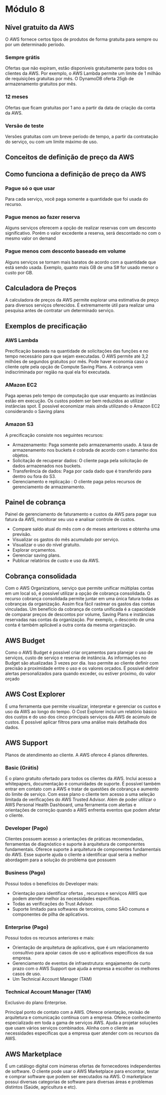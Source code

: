 # Módulo 8
 
## Nível gratuito da AWS
 
O AWS fornece certos tipos de produtos de forma gratuita para sempre ou por um determinado período.
 
### Sempre grátis
 
Ofertas que não expiram, estão disponíveis gratuitamente para todos os clientes da AWS. Por exemplo, o AWS Lambda permite um limite de 1 milhão de requisições gratuitas por mês. O DynamoDB oferta 25gb de armazenamento gratuitos por mês.
 
### 12 meses
 
Ofertas que ficam gratuitas por 1 ano a partir da data de criação da conta da AWS.
 
### Versão de teste
 
Versões gratuitas com um breve período de tempo, a partir da contratação do serviço, ou com um limite máximo de uso.
 
## Conceitos de definição de preço da AWS
 
## Como funciona a definição de preço da AWS
 
### Pague só o que usar
 
Para cada serviço, você paga somente a quantidade que foi usada do recurso.
 
### Pague menos ao fazer reserva
 
Alguns serviços oferecem a opção de realizar reservas com um desconto significativo. Porém o valor excedente a reserva, será descontado no com o mesmo valor on demand
 
### Pague menos com desconto baseado em volume
 
Alguns serviços se tornam mais baratos de acordo com a quantidade que está sendo usada. Exemplo, quanto mais GB de uma S# for usado menor o custo por GB.
 
## Calculadora de Preços
 
A calculadora de preços da AWS permite explorar uma estimativa de preço para diversos serviços oferecidos.
É extremamente útil para realizar uma pesquisa antes de contratar um determinado serviço.
 
## Exemplos de precificação
 
### AWS Lambda
 
Precificação baseada na quantidade de solicitações das funções e no tempo necessário para que sejam executadas. O AWS permite até 3,2 milhões de segundos gratuitos por mês.
Pode haver economia caso o cliente opte pela opção de Compute Saving Plans.
A cobrança vem indiscriminada por região na qual ela foi executada.
 
### AMazon EC2
 
Paga apenas pelo tempo de computação que usar  enquanto as instâncias estão em execução.
Os custos podem ser bem reduzidos ao utilizar instâncias spot.
É possível economizar mais ainda utilizando o Amazon EC2 considerando o Saving plans
 
### Amazon S3
 
A precificação consiste nos seguintes recursos:
- Armazenamento: Paga somente pelo armazenamento usado. A taxa de armazenamento nos buckets é cobrada de acordo com o tamanho dos objetos.
- Solicitação de recuperar dados: O cliente paga pela solicitação de dados armazenados nos buckets.
- Transferência de dados: Paga por cada dado que é transferido para dentro ou fora do S3.
- Gerenciamento e replicação : O cliente paga pelos recursos de gerenciamento de armazenamento.
 
## Painel de cobrança
 
Painel de gerenciamento de faturamento e custos da AWS para pagar sua fatura da AWS, monitorar seu uso e analisar controle de custos.
- Compare saldo atual do mês com o de meses anteriores e obtenha uma previsão.
- Visualizar os gastos do mês acumulado por serviço.
- Visualizar o uso do nível gratuito.
- Explorar orçamentos.
- Gerenciar saving plans.
- Publicar relatórios de custo e uso da AWS.
 
## Cobrança consolidada
 
Com o AWS Organizations, serviço que permite unificar múltiplas contas em um local só, é possível utilizar a opção de cobrança consolidada.
O recurso cobrança consolidada permite juntar em uma única fatura todas as cobranças da organização. Assim fica fácil rastrear os gastos das contas vinculadas.
Um benefício da cobrança de conta unificada é a capacidade de comparar preços de descontos por volume, Saving Plans e instâncias reservadas nas contas da organização. Por exemplo, o desconto de uma conta é também aplicável a outra conta da mesma organização.
 
## AWS Budget
 
Como o AWS Budget é possível criar orçamentos para planejar o uso de serviços, custo de serviço e reserva de instância.
As informações no Budget são atualizadas 3 vezes por dia. Isso permite ao cliente definir com precisão a proximidade entre o uso e os valores orçados.
É possível definir alertas personalizados para quando exceder, ou estiver próximo, do valor orçado
 
## AWS Cost Explorer
 
É uma ferramenta que permite visualizar, interpretar e gerenciar os custos e uso da AWS ao longo do tempo.
O Cost Explorer inclui um relatório básico dos custos e do uso dos cinco principais serviços da AWS de acúmulo de custos.
É possível aplicar filtros para uma análise mais detalhada dos dados.
 
## AWS Support
 
Planos de atendimento ao cliente. A AWS oferece 4 planos diferentes.
 
### Basic (Grátis)
 
É o plano gratuito ofertado para todos os clientes da AWS. Inclui acesso a whitepapers, documentação e comunidades de suporte. É possível também entrar em contato com a AWS e tratar de questões de cobrança e aumento do limite de serviço.
Com esse plano o cliente tem acesso a uma seleção limitada de verificações do AWS Trusted Advisor. Além de poder utilizar o AWS Personal Health Dashboard, uma ferramenta com alertas e orientações de  correção quando a AWS enfrenta eventos que podem afetar o cliente.
 
### Developer (Pago)
 
Clientes possuem acesso a orientações de práticas recomendadas, ferramentas de diagnóstico e suporte à arquitetura de componentes fundamentais.
Oferece suporte à arquitetura de componentes fundamentais do AWS. Esse suporte ajuda o cliente a identificar qual seria a melhor abordagem para a solução do problema que possuem
 
### Business (Pago)
 
Possui todos o benefícios do Developer mais:
- Orientação para identificar ofertas , recursos e serviços AWS que podem atender melhor às necessidades específicas.
- Todas as verificações do Trust Advisor.
- Suporte limitado para softwares de terceiros, como SÃO comuns e componentes de pilha de aplicativos.
 
 
### Enterprise (Pago)
 
Possui todos os recursos anteriores e mais:
- Orientação de arquitetura de aplicativos, que é um relacionamento consultivo para apoiar casos de uso e aplicativos específicos da sua empresa.
- Gerenciamento de eventos de infraestrutura: engajamento de curto prazo com o AWS Support que ajuda a empresa a escolher os melhores casos de uso.
- Um Technical Account Manager (TAM)
 
### Technical Account Manager (TAM)
 
Exclusivo do plano Enterprise.
 
Principal ponto de contato com a AWS. Oferece orientação, revisão de arquitetura e comunicação contínua com a empresa.
Oferece conhecimento especializado em toda a gama de serviços AWS. Ajuda a projetar soluções que usam vários serviços combinados.
Alinha com o cliente as necessidades específicas que a empresa quer atender com os recursos da AWS.
 
## AWS Marketplace
 
É um catálogo digital com inúmeras ofertas de fornecedores independentes de software. O cliente pode usar o AWS Marketplace para encontrar, testar e comprar software que podem ser executados na AWS.
O marketplace possui diversas categorias de software para diversas áreas e problemas distintos (Saúde, agricultura e etc).
 

